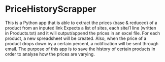 # PriceHistoryScrapper
This is a Python app that is able to extract the prices (base & reduced) of a product from an inputed link
Expects a list of sites, each site/1 line (written in Products.txt) and it will output/append the prices in an excel file. 
For each product, a new spreadsheet will be created.
Also, when the price of a product drops down by a certain percent, a notification will be sent through email.
The purpose of this app is to save the history of certain products in order to analyse how the prices are varying. 

